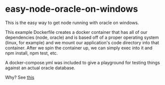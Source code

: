 easy-node-oracle-on-windows
============
This is the easy way to get node running with oracle on windows.

This example Dockerfile creates a docker container that has all of our dependencies (node, oracle) and is based off of a proper operating system (linux, for example) and we mount our application's code directory into that container.  After we spin the container up, we can simply exec into it and npm install, npm test, etc.

A docker-compose.yml was included to give a playground for testing things against an actual oracle database.

Why?
See [this](https://github.com/oracle/node-oracledb/issues/322)
